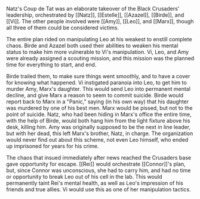 Natz's Coup de Tat was an elaborate takeover of the Black Crusaders' leadership, orchestrated by [[Natz]], [[Estelle]], [[Azazel]], [[Birde]], and [[Vi]]. The other people involved were [[Amy]], [[Leo]], and [[Marx]], though all three of them could be considered victims.

The entire plan rided on manipulating Leo at his weakest to enstill complete chaos. Birde and Azazel both used their abilities to weaken his mental status to make him more vulnerable to Vi's manipulation. Vi, Leo, and Amy were already assigned a scouting mission, and this mission was the planned time for everything to start, and end. 

Birde trailed them, to make sure things went smoothly, and to have a cover for knowing what happened. Vi instigated paranoia into Leo, to get him to murder Amy, Marx's daughter. This would send Leo into permanent mental decline, and give Marx a reason to seem to commit suicide.
Birde would report back to Marx in a "Panic," saying (in his own way) that his daughter was murdered by one of his best men. Marx would be pissed, but not to the point of suicide. Natz, who had been hiding in Marx's office the entire time, with the help of Birde, would both hang him from the light fixture above his desk, killing him. Amy was originally supposed to be the next in line leader, but with her dead, this left Marx's brother, Natz, in charge. The organization would never find out about this scheme, not even Leo himself, who ended up imprisoned for years for his crime.

The chaos that insued immediately after news reached the Crusaders base gave opportunity for escape. [[Rei]] would orchestrate [[Connor]]'s plan, but, since Connor was unconscious, she had to carry him, and had no time or opportunity to break Leo out of his cell in the lab. This would permanently taint Rei's mental health, as well as Leo's impression of his friends and true allies. Vi would use this as one of her manipulation tactics.